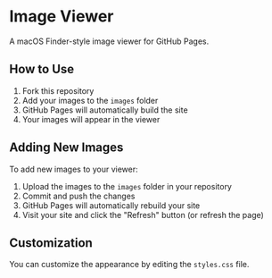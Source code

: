 # Image Viewer

A macOS Finder-style image viewer for GitHub Pages.

## How to Use

1. Fork this repository
2. Add your images to the `images` folder
3. GitHub Pages will automatically build the site
4. Your images will appear in the viewer

## Adding New Images

To add new images to your viewer:

1. Upload the images to the `images` folder in your repository
2. Commit and push the changes
3. GitHub Pages will automatically rebuild your site
4. Visit your site and click the "Refresh" button (or refresh the page)

## Customization

You can customize the appearance by editing the `styles.css` file.

